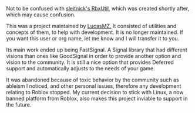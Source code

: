 Not to be confused with [sleitnick's RbxUtil,](https://github.com/Sleitnick/RbxUtil) which was created shortly after, which may cause confusion.

This was a project maintained by [LucasMZ.](https://github.com/lucasmz-dev) It consisted of utilities and concepts of them, to help with development. It is no longer maintained. If you want this user or org name, let me know and I will transfer it to you.

Its main work ended up being FastSignal. A Signal library that had different visions than ones like GoodSignal in order to provide another option and vision to the community. It is still a nice option that provides Deferred support and automatically adjusts to the needs of your game.

It was abandoned because of toxic behavior by the community such as ableism I noticed, and other personal issues, therefore any development relating to Roblox stopped. My current decision to stick with Linux, a now banned platform from Roblox, also makes this project inviable to support in the future.